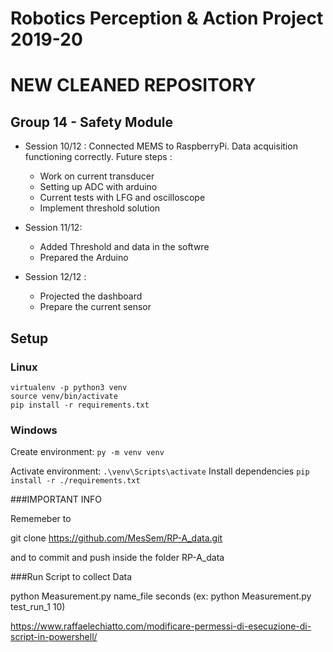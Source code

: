 # Robotics Perception & Action Project 2019-20

# NEW CLEANED REPOSITORY

## Group 14 - Safety Module

* Session 10/12 : Connected MEMS to RaspberryPi. Data acquisition functioning correctly.
	Future steps :
	* Work on current transducer
	* Setting up ADC with arduino
	* Current tests with LFG and oscilloscope
	* Implement threshold solution

* Session 11/12:
	* Added Threshold and data in the softwre
	* Prepared the Arduino

* Session 12/12 :  
	* Projected the dashboard
	* Prepare the current sensor


## Setup


### Linux

```
virtualenv -p python3 venv
source venv/bin/activate
pip install -r requirements.txt
```

### Windows

Create environment:
`py -m venv venv`

Activate environment:
`.\venv\Scripts\activate`
Install dependencies
`pip install -r ./requirements.txt`

###IMPORTANT INFO

Rememeber to

git clone https://github.com/MesSem/RP-A_data.git

and to commit and push inside the folder RP-A_data

###Run Script to collect Data

python Measurement.py name_file seconds (ex: python Measurement.py test_run_1 10)


https://www.raffaelechiatto.com/modificare-permessi-di-esecuzione-di-script-in-powershell/
